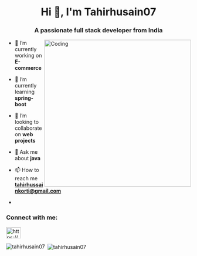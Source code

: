 <h1 align="center">Hi 👋, I'm Tahirhusain07</h1>
<h3 align="center">A passionate full stack developer from India</h3>
<img align="right" alt="Coding" width="400" src="https://media4.giphy.com/media/SWoSkN6DxTszqIKEqv/giphy.gif?cid=ecf05e47cfczl6547ddmb1r8i7briwldypu6abf8z5aulr2e&ep=v1_gifs_related&rid=giphy.gif&ct=g"/>


- 🔭 I’m currently working on **E-commerce**

- 🌱 I’m currently learning **spring-boot**

- 👯 I’m looking to collaborate on **web projects**

- 💬 Ask me about **java**

- 📫 How to reach me **tahirhussainkorti@gmail.com**
- 
<h3 align="left">Connect with me:</h3>
<p align="left">
<a href="https://linkedin.com/in/https://www.linkedin.com/in/tahirhusain-korti-823664249" target="blank"><img align="center" src="https://raw.githubusercontent.com/rahuldkjain/github-profile-readme-generator/master/src/images/icons/Social/linked-in-alt.svg" alt="https://www.linkedin.com/in/tahirhusain-korti-823664249" height="30" width="40" /></a>
</p>



<p><img align="left" src="https://github-readme-stats.vercel.app/api/top-langs?username=tahirhusain07&show_icons=true&locale=en&layout=compact" alt="tahirhusain07" /></p>

<p>&nbsp;<img align="center" src="https://github-readme-stats.vercel.app/api?username=tahirhusain07&show_icons=true&locale=en" alt="tahirhusain07" /></p>

